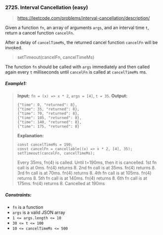 ### 2725. Interval Cancellation (easy)

> https://leetcode.com/problems/interval-cancellation/description/

Given a function `fn`, an array of arguments `args`, and an interval time `t`, return a cancel function `cancelFn`.

After a delay of `cancelTimeMs`, the returned cancel function `cancelFn` will be invoked.

> setTimeout(cancelFn, cancelTimeMs)

The function `fn` should be called with `args` immediately and then called again every `t` milliseconds until `cancelFn` is called at `cancelTimeMs` ms.

##### Example1:

> **Input:** `fn = (x) => x * 2`, `args = [4]`, `t = 35`.
> **Output:**
>
> ```
> {"time": 0, "returned": 8},
> {"time": 35, "returned": 8},
> {"time": 70, "returned": 8},
> {"time": 105, "returned": 8},
> {"time": 140, "returned": 8},
> {"time": 175, "returned": 8}
> ```
>
> **Explanation:**
>
> ```
> const cancelTimeMs = 190;
> const cancelFn = cancellable((x) => x * 2, [4], 35);
> setTimeout(cancelFn, cancelTimeMs);
> ```
>
> Every 35ms, fn(4) is called. Until t=190ms, then it is cancelled.
> 1st fn call is at 0ms. fn(4) returns 8.
> 2nd fn call is at 35ms. fn(4) returns 8.
> 3rd fn call is at 70ms. fn(4) returns 8.
> 4th fn call is at 105ms. fn(4) returns 8.
> 5th fn call is at 140ms. fn(4) returns 8.
> 6th fn call is at 175ms. fn(4) returns 8.
> Cancelled at 190ms

##### Constraints:

- `fn` is a function
- `args` is a valid JSON array
- `1 <= args.length <= 10`
- `30 <= t <= 100`
- `10 <= cancelTimeMs <= 500`
